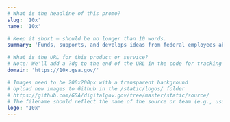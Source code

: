 ```yaml
---
# What is the headline of this promo?
slug: '10x'
name: '10x'

# Keep it short — should be no longer than 10 words.
summary: 'Funds, supports, and develops ideas from federal employees about how technology can improve the public’s experience with the government.'

# What is the URL for this product or service?
# Note: We'll add a ?dg to the end of the URL in the code for tracking purposes
domain: 'https://10x.gsa.gov/'

# Images need to be 200x200px with a transparent background
# Upload new images to Github in the /static/logos/ folder
# https://github.com/GSA/digitalgov.gov/tree/master/static/source/
# The filename should reflect the name of the source or team (e.g., usds-logo.png)
logo: "10x"
---
```

